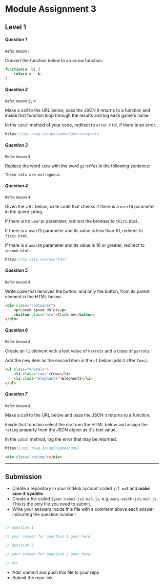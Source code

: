 
# Module Assignment 3

## Level 1

<h5 class="question">Question 1</h5>
<small>Refer: lesson 1</small>

Convert the function below to an arrow function:

```js
function(a, b) {
    return a - b;
}
```

<h5 class="question">Question 2</h5>
<small>Refer: lesson 2 / 4</small>
<!-- 
> The URL for this question has been updated due to issues with the previous URL -->

Make a call to the URL below, pass the JSON it returns to a function and inside that function loop through the results and log each game's name.

In the `catch` method of your code, redirect to `error.html` if there is an error.

```js
https://api.rawg.io/api/games?genres=sports
```


<h5 class="question">Question 3</h5>
<small>Refer: lesson 3</small>

Replace the word `cats` with the word `giraffes` in the following sentence:

```
These cats are outrageous.
```

<h5 class="question">Question 4</h5>
<small>Refer: lesson 4</small>

Given the URL below, write code that checks if there is a `userId` parameter in the query string.

If there is no `userID` parameter, redirect the browser to `third.html`. 

If there is a `userID` parameter and its value is less than 10, redirect to `first.html`.

If there is a `userID` parameter and its value is 10 or greater, redirect to `second.html`.

```js
https://my.site.com?userId=7
```


<h5 class="question">Question 5</h5>
<small>Refer: lesson 4</small>

Write code that removes the button, and only the button, from its parent element in the HTML below:

```html
<div class="container">
    <p>Lorem ipsum dolor</p>
    <button class="btn">Click me</button>
</div>
```

<h5 class="question">Question 6</h5>
<small>Refer: lesson 4</small>

Create an `li` element with a text value of `Parrots` and a class of `parrots`.

Add the new item as the second item in the `ul` below (add it after `Cows`).

```html
<ul class="animals">
    <li class="cows">Cows</li>
    <li class="elephants">Elephants</li>
</ul>
```

<h5 class="question">Question 7</h5>
<small>Refer: lesson 4</small>

Make a call to the URL below and pass the JSON it returns to a function.

Inside that function select the div from the HTML below and assign the `rating` property from the JSON object as it's text value.

In the `catch` method, log the error that may be returned.

```js
https://api.rawg.io/api/games/3801
```

```html
<div class="rating"></div>
```


---

## Submission

- Create a repository in your GitHub account called `js1-ma3` and __make sure it's public__
- Create a file called `{your-name}-js1-ma3.js`, e.g. `mary-smith-js1-ma3.js`. This is the only file you need to submit.
- Write your answers inside this file with a comment above each answer indicating the question number:


```js

// question 1

// your answer for question 1 goes here

// question 2

// your answer for question 2 goes here

// etc

```

- Add, commit and push this file to your repo
- Submit the repo link


